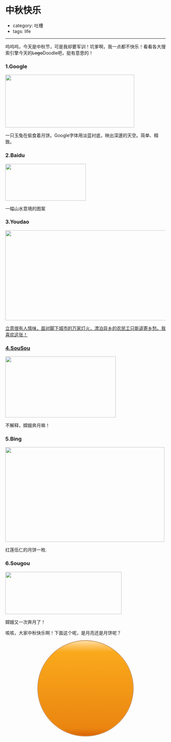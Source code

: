 # 中秋快乐
- category: 吐槽
- tags: life

---

呜呜呜，今天是中秋节，可是我却要军训！坑爹啊，我一点都不快乐！看看各大搜索引擎今天的<del>Logo</del>Doodle吧，挺有意思的！

### 1.Google

<a href="http://lh5.googleusercontent.com/-IQFmS7amDfw/Tm1uoJk7XvI/AAAAAAAAAl8/1XE5tYMxpPw/google_logo.png"><img alt="" src="http://lh5.googleusercontent.com/-IQFmS7amDfw/Tm1uoJk7XvI/AAAAAAAAAl8/1XE5tYMxpPw/google_logo.png" class="aligncenter" width="405" height="166" /></a>

一只玉兔在偷食着月饼。Google字体用淡蓝衬底，映出深邃的天空。简单、精致。

### 2.Baidu

<a href="http://lh4.googleusercontent.com/-yH7sVgIm_ek/Tm1uniZs6CI/AAAAAAAAAlw/RHKJa5bYC8k/baidu_logo.png"><img alt="" src="http://lh4.googleusercontent.com/-yH7sVgIm_ek/Tm1uniZs6CI/AAAAAAAAAlw/RHKJa5bYC8k/baidu_logo.png" class="aligncenter" width="253" height="116" /></a>

一幅山水意境的图案

### 3.Youdao

<a href="http://lh3.googleusercontent.com/-ew1YgOHyDxA/Tm1unyJK_CI/AAAAAAAAAl4/uqAwrI4lFNw/youdao_logo.png"><img alt="" src="http://lh3.googleusercontent.com/-ew1YgOHyDxA/Tm1unyJK_CI/AAAAAAAAAl4/uqAwrI4lFNw/youdao_logo.png" class="aligncenter" width="550" height="283" />

立意很有人情味，面对脚下城市的万家灯火，漂泊异乡的农民工只能遥寄乡愁。我喜欢这张！

### 4.SouSou

<a href="http://lh3.googleusercontent.com/-Um5xCjl0j3M/Tm1uo7ESz5I/AAAAAAAAAmE/vg5x83_bt5g/sousou_logo.png"><img alt="" src="http://lh3.googleusercontent.com/-Um5xCjl0j3M/Tm1uo7ESz5I/AAAAAAAAAmE/vg5x83_bt5g/sousou_logo.png" class="aligncenter" width="347" height="192" /></a>

不解释，嫦娥奔月嘛！

### 5.Bing

<a href="http://lh5.googleusercontent.com/-3FgG0OtrFxw/Tm1unxrgbAI/AAAAAAAAAl0/mXD131qEOjE/bing_logo.png"><img alt="" src="http://lh5.googleusercontent.com/-3FgG0OtrFxw/Tm1unxrgbAI/AAAAAAAAAl0/mXD131qEOjE/bing_logo.png" class="aligncenter" width="500" height="298" /></a>

红莲伍仁的月饼一枚.

### 6.Sougou

<a href="http://lh3.googleusercontent.com/-OcVWiuVO0_k/Tm1uogx71PI/AAAAAAAAAmA/BrFmCzMwfKo/sogou_logo.png"><img alt="" src="http://lh3.googleusercontent.com/-OcVWiuVO0_k/Tm1uogx71PI/AAAAAAAAAmA/BrFmCzMwfKo/sogou_logo.png" class="aligncenter" width="365" height="133" /></a>

嫦娥又一次奔月了！

咳咳，大家中秋快乐啊！下面这个呢，是月亮还是月饼呢？

<div id="layer" style="margin:0 auto;width:300px;height:300px;text-align:center;background-image: -webkit-linear-gradient(top, rgb(255, 225, 173), rgb(253, 197, 101) 5%, rgb(250, 169, 28) 12%, rgb(234, 133, 16) 92%, rgb(217, 97, 4)); background-attachment: initial; background-origin: initial; background-clip: initial; background-color: initial; border-top-width: 1px; border-right-width: 1px; border-bottom-width: 1px; border-left-width: 1px; border-top-style: solid; border-right-style: solid; border-bottom-style: solid; border-left-style: solid; border-top-color: rgb(153, 102, 52); border-right-color: rgb(153, 102, 52); border-bottom-color: rgb(153, 102, 52); border-left-color: rgb(153, 102, 52); -webkit-box-shadow: rgb(249, 169, 88) 0px 0px 0px 1px inset; border-top-left-radius: 200px 200px; border-top-right-radius: 200px 200px; border-bottom-right-radius: 200px 200px; border-bottom-left-radius: 200px 200px; background-position: initial initial; background-repeat: initial initial; "></div>